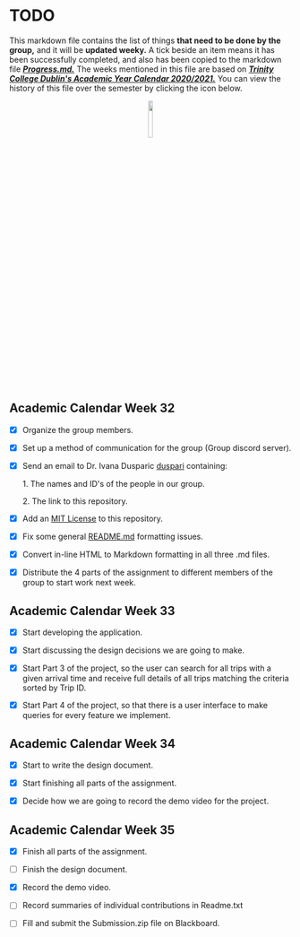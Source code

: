# TODO

This markdown file contains the list of things **that need to be done by the group,** and it will be **updated weeky.** A tick beside an item means it has been successfully completed, and also has been copied to the markdown file ***[Progress.md.][Progress.MD]*** The weeks mentioned in this file are based on ***[Trinity College Dublin's Academic Year Calendar 2020/2021.][AcademicCalendar]*** You can view the history of this file over the semester by clicking the icon below.

<a href="https://github.com/Zugidor/TCD-Algos-2021/commits/main/TODO.md"><p align="center" width="100%"><img width="13%" src="https://i.imgur.com/5SMSN5n.png"></p></a>

## Academic Calendar Week 32

- [x] Organize the group members.

- [x] Set up a method of communication for the group (Group discord server).

- [x] Send an email to Dr. Ivana Dusparic [duspari][duspari] containing:

  1\. The names and ID's of the people in our group.

  2\. The link to this repository.

- [x] Add an [MIT License][MIT-License] to this repository.

- [x] Fix some general [README.md][README.md] formatting issues.

- [x] Convert in-line HTML to Markdown formatting in all three .md files.

- [x] Distribute the 4 parts of the assignment to different members of the group to start work next week.

## Academic Calendar Week 33

- [x] Start developing the application.

- [x] Start discussing the design decisions we are going to make.

- [x] Start Part 3 of the project, so the user can search for all trips with a given arrival time and receive full details of all trips matching the
criteria sorted by Trip ID.

- [x] Start Part 4 of the project, so that there is a user interface to make queries for every feature we implement.

## Academic Calendar Week 34

- [x] Start to write the design document.

- [x] Start finishing all parts of the assignment.

- [x] Decide how we are going to record the demo video for the project.

## Academic Calendar Week 35

- [x] Finish all parts of the assignment.

- [ ] Finish the design document.

- [x] Record the demo video.

- [ ] Record summaries of individual contributions in Readme.txt

- [ ] Fill and submit the Submission.zip file on Blackboard.

[Progress.MD]: https://github.com/Zugidor/TCD-Algos-2021/blob/main/Progress.md
[AcademicCalendar]: https://www.tcd.ie/calendar/academic-year-structure/academic-year-structure.pdf
[MIT-License]: https://opensource.org/licenses/MIT
[README.md]: https://github.com/Zugidor/TCD-Algos-2021/blob/main/README.md
[duspari]: https://github.com/duspari
